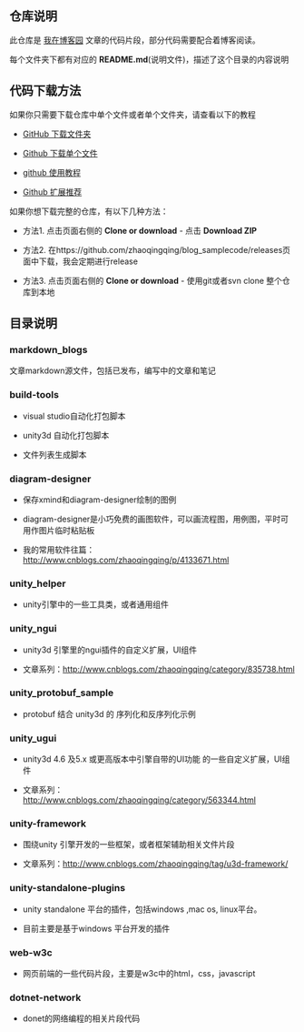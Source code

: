 ## 仓库说明

此仓库是 [我在博客园](http://www.cnblogs.com/zhaoqingqing/) 文章的代码片段，部分代码需要配合着博客阅读。

每个文件夹下都有对应的 **README.md**(说明文件)，描述了这个目录的内容说明



## 代码下载方法

如果你只需要下载仓库中单个文件或者单个文件夹，请查看以下的教程

- [GitHub 下载文件夹](http://www.cnblogs.com/zhaoqingqing/p/5558253.html)

- [Github 下载单个文件](http://www.cnblogs.com/zhaoqingqing/p/5534827.html)

- [github 使用教程](http://www.cnblogs.com/zhaoqingqing/p/5151192.html)

- [Github 扩展推荐](http://www.cnblogs.com/zhaoqingqing/p/5559178.html)

如果你想下载完整的仓库，有以下几种方法：

- 方法1. 点击页面右侧的 **Clone or download** - 点击 **Download ZIP**

- 方法2. 在https://github.com/zhaoqingqing/blog_samplecode/releases页面中下载，我会定期进行release


- 方法3. 点击页面右侧的 **Clone or download** -  使用git或者svn clone 整个仓库到本地


## 目录说明

### markdown_blogs

文章markdown源文件，包括已发布，编写中的文章和笔记

###  build-tools

- visual studio自动化打包脚本

- unity3d 自动化打包脚本

- 文件列表生成脚本

### diagram-designer

- 保存xmind和diagram-designer绘制的图例

- diagram-designer是小巧免费的画图软件，可以画流程图，用例图，平时可用作图片临时粘贴板

- 我的常用软件往篇：http://www.cnblogs.com/zhaoqingqing/p/4133671.html

### unity_helper

- unity引擎中的一些工具类，或者通用组件

### unity_ngui

- unity3d 引擎里的ngui插件的自定义扩展，UI组件

- 文章系列：http://www.cnblogs.com/zhaoqingqing/category/835738.html

### unity_protobuf_sample

- protobuf 结合 unity3d 的 序列化和反序列化示例

### unity_ugui

- unity3d 4.6 及5.x 或更高版本中引擎自带的UI功能 的一些自定义扩展，UI组件

- 文章系列：http://www.cnblogs.com/zhaoqingqing/category/563344.html

### unity-framework

- 围绕unity 引擎开发的一些框架，或者框架辅助相关文件片段

- 文章系列：http://www.cnblogs.com/zhaoqingqing/tag/u3d-framework/

### unity-standalone-plugins

- unity standalone 平台的插件，包括windows ,mac os, linux平台。

- 目前主要是基于windows 平台开发的插件

### web-w3c

- 网页前端的一些代码片段，主要是w3c中的html，css，javascript 

### dotnet-network

- donet的网络编程的相关片段代码